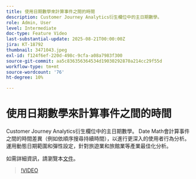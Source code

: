 ```yaml
---
title: 使用日期數學來計算事件之間的時間
description: Customer Journey Analytics衍生欄位中的主日期數學。
role: Admin, User
level: Intermediate
doc-type: Feature Video
last-substantial-update: 2025-08-21T00:00:00Z
jira: KT-18792
thumbnail: 3471043.jpeg
exl-id: f124f6ef-220d-498c-9cfa-a08a7983f300
source-git-commit: aa5c836356364534d19030292870a214cc29f55d
workflow-type: tm+mt
source-wordcount: '76'
ht-degree: 10%

---
```


# 使用日期數學來計算事件之間的時間

Customer Journey Analytics衍生欄位中的主日期數學。 Date Math會計算事件之間的時間差異（例如依順序搜尋持續時間），以進行更深入的使用者行為分析。 運用動態日期範圍和彈性設定，針對旅遊業和旅館業等產業最佳化分析。

如需詳細資訊，請瀏覽本[文件](https://experienceleague.adobe.com/zh-hant/docs/analytics-platform/using/cja-dataviews/derived-fields)。

>[!VIDEO](https://video.tv.adobe.com/v/3471043/?learn=on)
